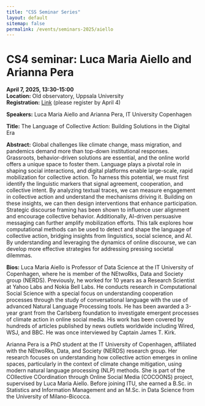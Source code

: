 ```yaml
---
title: "CSS Seminar Series"
layout: default
sitemap: false
permalink: /events/seminars-2025/aiello
---
```


# CS4 seminar: Luca Maria Aiello and Arianna Pera

**April 7, 2025, 13:30-15:00**  
**Location:** Old observatory, Uppsala University  
**Registration:** [Link](https://doit.medfarm.uu.se/bin/kurt3/kurt/8884022) (please register by April 4)

**Speakers:** Luca Maria Aiello and Arianna Pera, IT University Copenhagen

**Title:** The Language of Collective Action: Building Solutions in the Digital Era

**Abstract:** Global challenges like climate change, mass migration, and pandemics demand more than top-down institutional responses. Grassroots, behavior-driven solutions are essential, and the online world offers a unique space to foster them. Language plays a pivotal role in shaping social interactions, and digital platforms enable large-scale, rapid mobilization for collective action. To harness this potential, we must first identify the linguistic markers that signal agreement, cooperation, and collective intent. By analyzing textual traces, we can measure engagement in collective action and understand the mechanisms driving it. Building on these insights, we can then design interventions that enhance participation. Strategic discourse framing has been shown to influence user alignment and encourage collective behavior. Additionally, AI-driven persuasive messaging can further amplify mobilization efforts. This talk explores how computational methods can be used to detect and shape the language of collective action, bridging insights from linguistics, social science, and AI. By understanding and leveraging the dynamics of online discourse, we can develop more effective strategies for addressing pressing societal dilemmas.

**Bios:** Luca Maria Aiello is Professor of Data Science at the IT University of Copenhagen, where he is member of the NEtwoRks, Data and Society group (NERDS). Previously, he worked for 10 years as a Research Scientist at Yahoo Labs and Nokia Bell Labs. He conducts research in Computational Social Science with a special focus on understanding cooperation processes through the study of conversational language with the use of advanced Natural Language Processing tools. He has been awarded a 3-year grant from the Carlsberg foundation to investigate emergent processes of climate action in online social media. His work has been covered by hundreds of articles published by news outlets worldwide including Wired, WSJ, and BBC. He was once interviewed by Captain James T. Kirk.

Arianna Pera is a PhD student at the IT University of Copenhagen, affiliated with the NEtwoRks, Data, and Society (NERDS) research group. Her research focuses on understanding how collective action emerges in online spaces, particularly in the context of climate change mitigation, using modern natural language processing (NLP) methods. She is part of the COllective COordination through Online Social Media (COCOONS) project, supervised by Luca Maria Aiello. Before joining ITU, she earned a B.Sc. in Statistics and Information Management and an M.Sc. in Data Science from the University of Milano-Bicocca.

